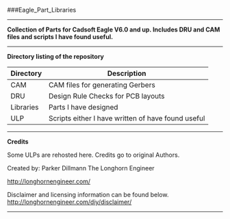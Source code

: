 ###Eagle_Part_Libraries
***
**Collection of Parts for Cadsoft Eagle V6.0 and up. Includes DRU and CAM files and scripts I have found useful.**

***
**Directory listing of the repository**

| Directory | Description |
|---|---|
| CAM | CAM files for generating Gerbers | 
| DRU | Design Rule Checks for PCB layouts |
| Libraries | Parts I have designed |
| ULP | Scripts either I have written of have found useful |


***
**Credits**

Some ULPs are rehosted here. Credits go to original Authors. 

Created by:
Parker Dillmann
The Longhorn Engineer

http://longhornengineer.com/

Disclaimer and licensing information can be found below.
http://longhornengineer.com/diy/disclaimer/

***